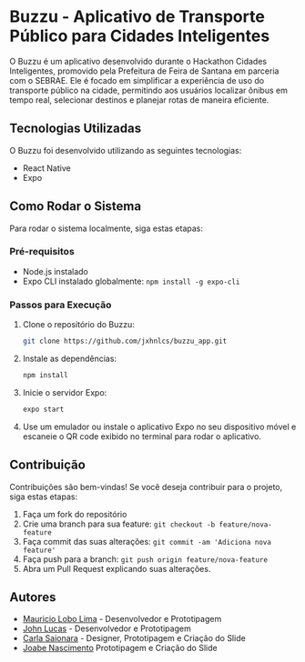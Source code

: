 # Buzzu - Aplicativo de Transporte Público para Cidades Inteligentes

O Buzzu é um aplicativo desenvolvido durante o Hackathon Cidades Inteligentes, promovido pela Prefeitura de Feira de Santana em parceria com o SEBRAE. Ele é focado em simplificar a experiência de uso do transporte público na cidade, permitindo aos usuários localizar ônibus em tempo real, selecionar destinos e planejar rotas de maneira eficiente.

## Tecnologias Utilizadas

O Buzzu foi desenvolvido utilizando as seguintes tecnologias:

- React Native
- Expo

## Como Rodar o Sistema

Para rodar o sistema localmente, siga estas etapas:

### Pré-requisitos

- Node.js instalado
- Expo CLI instalado globalmente: `npm install -g expo-cli`

### Passos para Execução

1. Clone o repositório do Buzzu:

    ```bash
    git clone https://github.com/jxhnlcs/buzzu_app.git
    ```

2. Instale as dependências:

    ```bash
    npm install
    ```

3. Inicie o servidor Expo:

    ```bash
    expo start
    ```

5. Use um emulador ou instale o aplicativo Expo no seu dispositivo móvel e escaneie o QR code exibido no terminal para rodar o aplicativo.

## Contribuição

Contribuições são bem-vindas! Se você deseja contribuir para o projeto, siga estas etapas:

1. Faça um fork do repositório
2. Crie uma branch para sua feature: `git checkout -b feature/nova-feature`
3. Faça commit das suas alterações: `git commit -am 'Adiciona nova feature'`
4. Faça push para a branch: `git push origin feature/nova-feature`
5. Abra um Pull Request explicando suas alterações.

## Autores

- [Mauricio Lobo Lima](https://www.linkedin.com/in/mauricio-lobo-lima-449066269/) - Desenvolvedor e Prototipagem
- [John Lucas](https://www.linkedin.com/in/john-lucas-a23880208/) - Desenvolvedor e Prototipagem
- [Carla Saionara](https://www.linkedin.com/in/carla-saionara-araujo-47b14a226/) - Designer, Prototipagem e Criação do Slide
- [Joabe Nascimento](https://www.linkedin.com/in/joabe-nascimento-632345211/) Prototipagem e Criação do Slide
